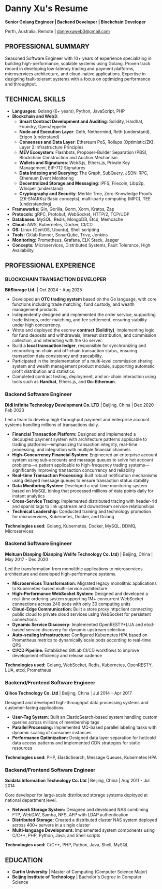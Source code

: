 # Danny Xu's Resume
**Senior Golang Engineer | Backend Developer | Blockchain Developer**

Perth, Australia, Remote | dannyxuweb3@gmail.com 

## PROFESSIONAL SUMMARY
Seasoned Software Engineer with 10+ years of experience specializing in building high-performance, scalable systems using Golang. Proven track record in developing low-latency trading and payment platforms, microservices architecture, and cloud-native applications. Expertise in designing fault-tolerant systems with a focus on optimizing performance and throughput.

## TECHNICAL SKILLS
- **Languages:** Golang (6+ years), Python, JavaScript, PHP
- **Blockchain and Web3**:
  - **Smart Contract Development and Auditing**: Solidity, Hardhat, Foundry, OpenZeppelin
  - **Node and Execution Layer**: Geth, Nethermind, Reth (understand), Erigon (understand)
  - **Consensus and Data Layer**: Ethereum PoS, Rollups (Optimistic/ZK), Layer 2 Infrastructure Principles
  - **MEV Ecosystem**: Flashbots, Proposer-Builder Separation (PBS), Blockchain Construction and Auction Mechanism
  - **Wallets and Signatures**: Web3.js, Ethers.js, Private Key Management, EIP-712 Signatures
  - **Data Indexing and Querying**: The Graph, SubQuery, JSON-RPC, Ethereum Event Monitoring
  - **Decentralized Storage and Messaging**: IPFS, Filecoin, Libp2p, Whisper (understand)
  - **Cryptography and Security**: Merkle Tree, Zero-Knowledge Proofs (ZK-SNARKs) Basic concepts), multi-party computing (MPC), TEE (understanding)
- **Frameworks:** Gin, Gorilla, Gorm, Xorm, Kratos, Zap
- **Protocols:** gRPC, Protobuf, WebSocket, HTTP/2, TCP/UDP
- **Databases:** MySQL, Redis, MongoDB, Etcd, Memcache
- **Cloud:** AWS, Kubernetes, Docker, CI/CD
- **OS:** Linux (CentOS, Ubuntu), Shell scripting
- **Tools:** Gitlab Runner, SonarQube, Trivy, Jenkins
- **Monitoring:** Prometheus, Grafana, ELK Stack, Jaeger
- **Concepts:** Microservices, Distributed Systems, Fault Tolerance, High Availability

## PROFESSIONAL EXPERIENCE

### BLOCKCHAIN TRANSACTION DEVELOPER
**BitStorage Ltd.** | Oct 2024 - Aug 2025  
-  Developed an **OTC trading system** based on the Go language, with core functions including trade matching, fund custody, and wealth management products. 
- Independently designed and implemented the order service, supporting trade listings, order matching, and fee settlement, ensuring stability under high concurrency. 
- Wrote and deployed the escrow **contract (Solidity)**, implementing logic for fund deposits and withdrawals, interest distribution, and commission collection, and interacting with the Go server. 
- Build a **local transaction ledger**, responsible for synchronizing and reconciling on chain and off-chain transaction status, ensuring transaction data consistency and traceability. 
- Participated in the implementation of a multi-level commission sharing system and wealth management product module, supporting automatic profit distribution and statistics. 
- Completed contract testing, deployment, and on-chain interaction using tools such as **Hardhat**, Ethers.js, and **Go-Ethereum**. 

### Backend Software Engineer
**Didi Infinite Technology Development Co. LTD** | Beijing, China | Dec 2020 - Feb 2023

Led a team to develop high-throughput payment and enterprise account systems handling millions of transactions daily.

- **Financial Transaction Platform:** Designed and implemented a decoupled payment system with architecture patterns applicable to trading platforms—emphasizing transaction integrity, real-time processing, and integration with multiple financial channels
- **High-Concurrency Financial System:** Engineered an enterprise account system using sub-accounts and message queues to solve hot account problems—a pattern applicable to high-frequency trading systems—significantly improving transaction concurrency and reliability
- **Real-time Transaction Processing:** Built robust notification mechanisms using delayed message queues to ensure transaction status stability
- **Data Monitoring System:** Developed a real-time monitoring system based on MySQL binlog that processed millions of data points daily for instant analytics
- **Cross-Service Tracing:** Implemented distributed tracing with header-rId and spanId tags to link upstream and downstream service relationships
- **Technical Leadership:** Conducted training and technology promotion for microservices, Kubernetes, Docker, and Golang

**Technologies used:** Golang, Kubernetes, Docker, MySQL, DDMQ, Microservices

### Backend Software Engineer
**Meituan Dianping (Dianping Welife Technology Co. Ltd)** | Beijing, China | May 2017 - Dec 2020

Led the transformation from monolithic applications to microservices architecture and developed high-performance systems.

- **Microservices Transformation:** Migrated legacy monolithic applications to Kubernetes-based multi-service architecture
- **High-Performance WebSocket System:** Designed and developed a real-time ordering system supporting 1M+ concurrent WebSocket connections across 240 pods with only 30 computing units
- **Cloud-Edge Communication:** Built a store proxy httpclient connecting public cloud to private cloud services using WebSocket for persistent connections
- **Dynamic Service Discovery:** Implemented OpenRESTY+LUA and etcd-based service discovery for dynamic upstream selection
- **Auto-scaling Infrastructure:** Configured Kubernetes HPA based on Prometheus metrics to dynamically scale pods according to real-time QPS
- **CI/CD Pipeline:** Established GitLab CI/CD workflows to improve development efficiency and release cadence

**Technologies used:** Golang, WebSocket, Redis, Kubernetes, OpenRESTY, LUA, etcd, Prometheus

### Backend/Frontend Software Engineer
**Qihoo Technology Co. Ltd** | Beijing, China | Jul 2014 - Apr 2017

Designed and developed high-throughput data processing systems and customer-facing applications.

- **User-Tag System:** Built an ElasticSearch-based system handling custom queries across millions of membership tags
- **Parallel Processing:** Implemented MQ-based parallel labeling tasks with dynamic scaling of consumer instances
- **Performance Optimization:** Designed data layer separation for hot/cold data access patterns and implemented CDN strategies for static resources

**Technologies used:** PHP, ElasticSearch, Message Queues, Kubernetes HPA

### Backend/Frontend Software Engineer
**Scidata Information Technology Co. Ltd** | Beijing, China | Aug 2011 - Jul 2014

Core developer for large-scale distributed storage systems deployed at national department level.

- **Network Storage System:** Designed and developed NAS combining FTP, WebDAV, Samba, NFS, AFP with LDAP authentication
- **Distributed Storage:** Created a distributed cluster NAS system deployed across 400+ servers in a single cluster
- **Multi-language Development:** Implemented system components using C/C++, PHP, Python, Java, and Shell scripts

**Technologies used:** C/C++, PHP, Python, Java, Shell, MySQL

## EDUCATION
- **Curtin University** | Master of Computing (Computer Science Major)
- **Beijing Institute of Technology** | Bachelor's Degree in Computer Science
